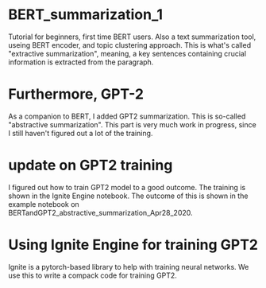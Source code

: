 # BERT_summarization_1
 
Tutorial for beginners, first time BERT users. Also a text summarization tool, useing BERT encoder, and topic clustering approach. This is what's called "extractive summarization", meaning, a key sentences containing crucial information is extracted from the paragraph.

# Furthermore, GPT-2
As a companion to BERT, I added GPT2 summarization. This is so-called "abstractive summarization". This part is very much work in progress, since I still haven't figured out a lot of the training. 

# update on GPT2 training
I figured out how to train GPT2 model to a good outcome. The training is shown in the Ignite Engine notebook. The outcome of this is shown in the example notebook on BERTandGPT2_abstractive_summarization_Apr28_2020.

# Using Ignite Engine for training GPT2
Ignite is a pytorch-based library to help with training neural networks. We use this to write a compack code for training GPT2. 
